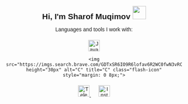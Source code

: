 <div style="font-family: Arial, sans-serif; text-align: center; padding: 20px;">
  <style>
    @keyframes flash {
      0%, 100% { opacity: 1; transform: translateY(0); }
      50% { opacity: 0.3; transform: translateY(-5px); }
    }

    .flash-text {
      animation: flash 1.5s infinite;
      color: #007acc;
    }

    .flash-icon {
      animation: flash 2s infinite;
      transition: transform 0.3s ease;
    }
  </style>

  <h2 style="margin-bottom: 10px;">
    Hi, I'm 
    <span class="flash-text">Sharof Muqimov</span>
    <img src="https://media4.giphy.com/media/v1.Y2lkPTc5MGI3NjExN2puNnhydGdiZTZlNG0zeGgxZzY1eWJ1enphaW1kNzdnZmI2ZHc2ciZlcD12MV9pbnRlcm5hbF9naWZfYnlfaWQmY3Q9cw/gM5qFksULw54NMWyry/giphy.gif" width="35px">
  </h2>

  <p style="margin-bottom: 20px;">Languages and tools I work with:</p>

  <div style="margin-bottom: 20px;">
    <img src="https://imgs.search.brave.com/PZWkOaH7FUpHOefbTbfl7Jy2ijciTxuR25jCSqedErc/rs:fit:860:0:0:0/g:ce/aHR0cHM6Ly9jZG4u/aWNvbnNjb3V0LmNv/bS9pY29uL2ZyZWUv/cG5nLTI1Ni9mcmVl/LWphdmEtbG9nby1p/Y29uLWRvd25sb2Fk/LWluLXN2Zy1wbmct/Z2lmLWZpbGUtZm9y/bWF0cy0td29yZG1h/cmstcHJvZ3JhbW1p/bmctbGFuZ3VhZ2Ut/cGFjay1sb2dvcy1p/Y29ucy0xMTc0OTUz/LnBuZz9mPXdlYnAm/dz0yNTY" height="30px" alt="Java" title="Java" class="flash-icon" style="margin: 0 8px;">
    
    <img src="https://imgs.search.brave.com/GDTxSR6IO9R6lofav6R2WC0fwN3vRCOHblcsXxgNkJQ/rs:fit:860:0:0:0/g:ce/aHR0cHM6Ly9icmFu/ZHNsb2dvcy5jb20v/d3AtY29udGVudC91/cGxvYWRzL2ltYWdl/cy9jLWxvZ28ucG5n" height="30px" alt="C" title="C" class="flash-icon" style="margin: 0 8px;">
  </div>

  <div style="margin-bottom: 10px;">
    <a href="https://t.me/Muq1mov_oo4" target="_blank" title="Telegram" style="margin: 0 10px;">
      <img src="https://imgs.search.brave.com/tYoh_qYLKTWH4IO1yGqWTCnNUuCKtxV8Su-CukEUPnQ/rs:fit:860:0:0:0/g:ce/aHR0cHM6Ly93d3cu/ZnJlZXBuZ2xvZ29z/LmNvbS91cGxvYWRz/L3RlbGVncmFtLWxv/Z28tNy5wbmc" height="30px" alt="Telegram" class="flash-icon">
    </a>
    <a href="https://instagram.com/warofjaan" target="_blank" title="Instagram" style="margin: 0 10px;">
      <img src="https://upload.wikimedia.org/wikipedia/commons/e/e7/Instagram_logo_2016.svg" height="30px" alt="Instagram" class="flash-icon">
    </a>
  </div>
</div>

